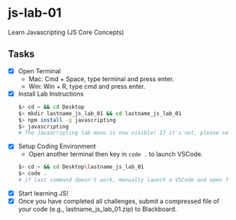 # js-lab-01
Learn Javascripting (JS Core Concepts)

## Tasks
- [x] Open Terminal
  * Mac: Cmd + Space, type terminal and press enter.
  * Win: Win + R, type cmd and press enter.
- [x] Install Lab Instructions
  ```bash
  $> cd ~ && cd Desktop
  $> mkdir lastname_js_lab_01 && cd lastname_js_lab_01
  $> npm install -g javascripting
  $> javascripting
  # The JavaScripting lab menu is now visible! If it's not, please seek assistance from your instructor.
  ```
- [x] Setup Coding Environment
  * Open another terminal then key in ```code .``` to launch VSCode.
  ```bash
  $> cd ~ && cd Desktop\lastname_js_lab_01
  $> code .
  # if last command doesn't work, manually launch a VSCode and open folder ~Desktop/lastname_js_lab_01
  ``` 
- [x] Start learning JS!
- [x] Once you have completed all challenges, submit a compressed file of your code (e.g., lastname_js_lab_01.zip) to Blackboard.
